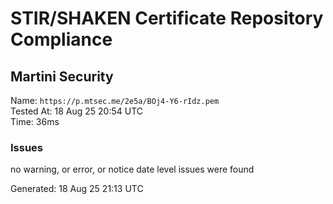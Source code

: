 # STIR/SHAKEN Certificate Repository Compliance

## Martini Security

Name: `https://p.mtsec.me/2e5a/BOj4-Y6-rIdz.pem`\
Tested At: 18 Aug 25 20:54 UTC\
Time: 36ms

### Issues

no warning, or error, or notice date level issues were found

Generated: 18 Aug 25 21:13 UTC